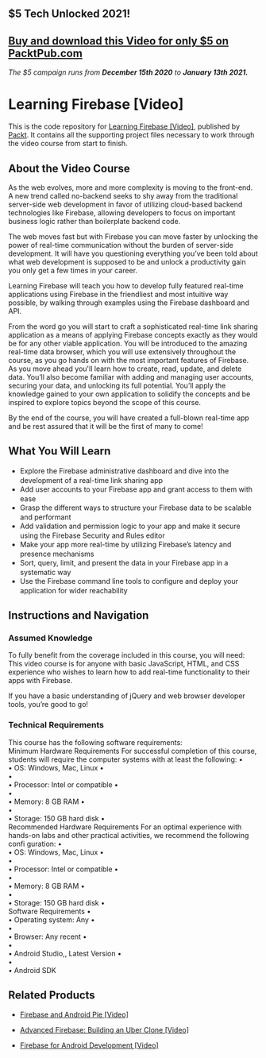 ## $5 Tech Unlocked 2021!
[Buy and download this Video for only $5 on PacktPub.com](https://www.packtpub.com/product/learning-firebase-video/9781784392321)
-----
*The $5 campaign         runs from __December 15th 2020__ to __January 13th 2021.__*

# Learning Firebase [Video]
This is the code repository for [Learning Firebase [Video]](https://www.packtpub.com/web-development/learning-firebase-video?utm_source=github&utm_medium=repository&utm_campaign=9781784392321), published by [Packt](https://www.packtpub.com/?utm_source=github). It contains all the supporting project files necessary to work through the video course from start to finish.
## About the Video Course
As the web evolves, more and more complexity is moving to the front-end. A new trend called no-backend seeks to shy away from the traditional server-side web development in favor of utilizing cloud-based backend technologies like Firebase, allowing developers to focus on important business logic rather than boilerplate backend code.

The web moves fast but with Firebase you can move faster by unlocking the power of real-time communication without the burden of server-side development. It will have you questioning everything you’ve been told about what web development is supposed to be and unlock a productivity gain you only get a few times in your career.

Learning Firebase will teach you how to develop fully featured real-time applications using Firebase in the friendliest and most intuitive way possible, by walking through examples using the Firebase dashboard and API.

From the word go you will start to craft a sophisticated real-time link sharing application as a means of applying Firebase concepts exactly as they would be for any other viable application. You will be introduced to the amazing real-time data browser, which you will use extensively throughout the course, as you go hands on with the most important features of Firebase. As you move ahead you'll learn how to create, read, update, and delete data. You’ll also become familiar with adding and managing user accounts, securing your data, and unlocking its full potential. You’ll apply the knowledge gained to your own application to solidify the concepts and be inspired to explore topics beyond the scope of this course.

By the end of the course, you will have created a full-blown real-time app and be rest assured that it will be the first of many to come!

<H2>What You Will Learn</H2>
<DIV class=book-info-will-learn-text>
<UL>
<LI><SPAN style="LINE-HEIGHT: 20px; BACKGROUND-COLOR: transparent">Explore the Firebase administrative dashboard and dive into the development of a real-time link sharing app</SPAN> 
<LI><SPAN style="LINE-HEIGHT: 20px; BACKGROUND-COLOR: transparent">Add user accounts to your Firebase app and grant access to them with ease</SPAN> 
<LI><SPAN style="LINE-HEIGHT: 20px; BACKGROUND-COLOR: transparent">Grasp the different ways to structure your Firebase data to be scalable and performant</SPAN> 
<LI><SPAN style="LINE-HEIGHT: 20px; BACKGROUND-COLOR: transparent">Add validation and permission logic to your app and make it secure using the Firebase Security and Rules editor</SPAN> 
<LI><SPAN style="LINE-HEIGHT: 20px; BACKGROUND-COLOR: transparent">Make your app more real-time by utilizing Firebase’s latency and presence mechanisms</SPAN> 
<LI><SPAN style="LINE-HEIGHT: 20px; BACKGROUND-COLOR: transparent">Sort, query, limit, and present the data in your Firebase app in a systematic way</SPAN> 
<LI><SPAN style="LINE-HEIGHT: 20px; BACKGROUND-COLOR: transparent">Use the Firebase command line tools to configure and deploy your application for wider reachability</SPAN> </LI></UL></DIV>

## Instructions and Navigation
### Assumed Knowledge
To fully benefit from the coverage included in this course, you will need:<br/>
This video course is for anyone with basic JavaScript, HTML, and CSS experience who wishes to learn how to add real-time functionality to their apps with Firebase.

If you have a basic understanding of jQuery and web browser developer tools, you’re good to go!
### Technical Requirements
This course has the following software requirements:<br/>
Minimum Hardware Requirements
For successful completion of this course, students will require the computer systems with at least the following:
•	
•	OS: Windows, Mac, Linux
•	
•	
•	Processor: Intel or compatible
•	
•	
•	Memory: 8 GB RAM
•	
•	
•	Storage: 150 GB hard disk
•	
Recommended Hardware Requirements
For an optimal experience with hands-on labs and other practical activities, we recommend the following confi
guration:
•	
•	OS: Windows, Mac, Linux
•	
•	
•	Processor: Intel or compatible
•	
•	
•	Memory: 8 GB RAM
•	
•	
•	Storage: 150 GB hard disk
•	
Software Requirements
•	
•	Operating system: Any
•	
•	
•	Browser: Any recent
•	
•	
•	Android Studio,, Latest Version
•	
•	
•	Android SDK


## Related Products
* [Firebase and Android Pie [Video]](https://www.packtpub.com/application-development/firebase-and-android-pie-video?utm_source=github&utm_medium=repository&utm_campaign=9781789532791)

* [Advanced Firebase: Building an Uber Clone [Video]](https://www.packtpub.com/application-development/advanced-firebase-building-uber-clone-video?utm_source=github&utm_medium=repository&utm_campaign=9781789804140)

* [Firebase for Android Development [Video]](https://www.packtpub.com/application-development/firebase-android-development-video?utm_source=github&utm_medium=repository&utm_campaign=9781789132625)

